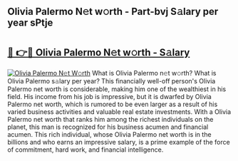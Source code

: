 ## Olivia Palermo N𝚎t w𝚘rth - Part-bvj S𝚊lary per year sPtje

# <h2><a href="http://gc0fwuk.nevu.top/?p=Olivia+Palermo">🔗 👉🔴 Olivia Palermo N𝚎t w𝚘rth - S𝚊lary</a></h2>

[![Olivia Palermo N𝚎t W𝚘rth](https://i.imgur.com/Oavwk0R.jpeg)](http://gc0fwuk.nevu.top/?p=Olivia+Palermo)
What is Olivia Palermo n𝚎t w𝚘rth? What is Olivia Palermo s𝚊lary per year?
This financially well-off person's Olivia Palermo net worth is considerable, making him one of the wealthiest in his field. His income from his job is impressive, but it is dwarfed by Olivia Palermo net worth, which is rumored to be even larger as a result of his varied business activities and valuable real estate investments. With a Olivia Palermo net worth that ranks him among the richest individuals on the planet, this man is recognized for his business acumen and financial acumen. This rich individual, whose Olivia Palermo net worth is in the billions and who earns an impressive salary, is a prime example of the force of commitment, hard work, and financial intelligence.
